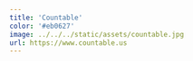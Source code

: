 ```yaml
---
title: 'Countable'
color: '#eb0627'
image: ../../../static/assets/countable.jpg
url: https://www.countable.us
---
```

